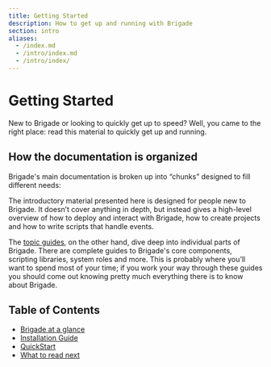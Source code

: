 ```yaml
---
title: Getting Started
description: How to get up and running with Brigade
section: intro
aliases:
  - /index.md
  - /intro/index.md
  - /intro/index/
---
```


# Getting Started

New to Brigade or looking to quickly get up to speed? Well, you came to the right place: read this material to quickly get up and running.

## How the documentation is organized

Brigade's main documentation is broken up into “chunks” designed to fill different needs:

The introductory material presented here is designed for people new to Brigade. It doesn’t cover anything in depth, but instead gives a
high-level overview of how to deploy and interact with Brigade, how to create projects and how to write scripts that handle events.

The [topic guides], on the other hand, dive deep into individual parts of Brigade. There are complete guides to Brigade's
core components, scripting libraries, system roles and more.  This is probably where you’ll want to spend most of your time;
if you work your way through these guides you should come out knowing pretty much everything there is to know about Brigade.

[topic guides]: ../topics/

## Table of Contents

- [Brigade at a glance](overview)
- [Installation Guide](install)
- [QuickStart](quickstart)
- [What to read next](readnext)
